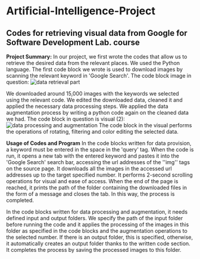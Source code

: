 # Artificial-Intelligence-Project
## Codes for retrieving visual data from Google for Software Development Lab. course

**Project Summary:**
In our project, we first wrote the codes that allow us to retrieve the desired data from the relevant places. We used the Python language. The first code block we wrote is used to download images by scanning the relevant keyword in 'Google Search'.
The code block image in question:
![data retrieval part](https://github.com/user-attachments/assets/6ec6718e-cc6d-4f93-b9c9-788a116c0888)

We downloaded around 15,000 images with the keywords we selected using the relevant code. We edited the downloaded data, cleaned it and applied the necessary data processing steps.
We applied the data augmentation process by writing a python code again on the cleaned data we had.
The code block in question is visual (2):
![data processing and augmentation](https://github.com/user-attachments/assets/49fa1371-a7b5-4655-ad9a-b709d2f07af6)
The code block in the visual performs the operations of rotating, filtering and color editing the selected data.

**Usage of Codes and Program**
In the code blocks written for data provision, a keyword must be entered in the space in the 'query' tag. When the code is run, it opens a new tab with the entered keyword and pastes it into the 'Google Search' search bar, accessing the url addresses of the ''img'' tags on the source page. It downloads all the images in the accessed url addresses up to the target specified number. It performs 2-second scrolling operations for visual and ease of access. When the end of the page is reached, it prints the path of the folder containing the downloaded files in the form of a message and closes the tab. In this way, the process is completed.

In the code blocks written for data processing and augmentation, it needs defined input and output folders. We specify the path of the input folder before running the code and it applies the processing of the images in this folder as specified in the code blocks and the augmentation operations to the selected number. If there is an output folder, this is specified, otherwise, it automatically creates an output folder thanks to the written code section. It completes the process by saving the processed images to this folder.

